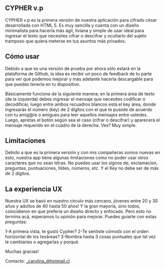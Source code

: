 ## CYPHER  v.p


CYPHER v.p es la primera versión de nuestra aplicación para cifrado césar desarrollada con HTML 5. Es muy sencilla y cuenta con un diseño minimalista para hacerla más ágil, liviana y simple de usar ideal para ingresar el texto que necesites cifrar o descifrar y ocultarlo del sujeto tramposo que quiera meterse en tus asuntos más privados. 




## Cómo usar


Debido a que es una versión de prueba por ahora sólo estará en la plataforma de Github, la idea es recibir un poco de feedback de tu parte para ver qué podemos mejorar y más adelante hacerla descargable para que puedas tenerla en tu dispositivo.

Básicamente funciona de la siguiente manera; en la primera área de texto (de la izquierda) debes ingresar el mensaje que necesites codificar o decodificar, luego entre ambos recuadros blancos está el key área, donde ingresarás el número (key) de 2 dígitos con el que te pusiste de acuerdo con tu amig@/e o amigues para leer aquellos mensajes entre ustedes. Luego, apretas el botón según sea el caso (cifrar o descifrar) y aparecerá el mensaje requerido en el cuadro de la derecha. Ves? Muy simple.



## Limitaciones

Debido a que es la primera versión y con mis compañeras somos nuevas en esto, nuestra app tiene algunas limitaciones como no poder usar otros caracteres que no sean letras. No puedes usar los signos de; exclamacion, preguntas, puntuaciones,  tildes, números, etc. Y el Key no debe ser de más de 2 dígitos.




## La experiencia UX

Nuestra UX se basó en nuestro círculo más cercano, jóvenes entre 20 y 30 años y adultos de 40 hasta 50 años! Y la gran mayoría, sino todos, coincidieron en que prefería un diseño directo y  enfocado. Pero esto no termina acá, esperamos tu opinión para mejorar. Puedes guiarte con estas preguntas:

1-A primera vista, te gustó Cypher?
2-Te sentiste cómodx con el orden horizontal de los texáreas?
3-Nombra hasta 3 cosas puntuales que tal vez le cambiarías o agregarías y porqué.

Muchas gracias!

Contacto: _carolina_@hotmail.cl

